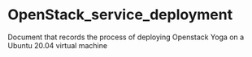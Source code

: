 # OpenStack_service_deployment
Document that records the process of deploying Openstack Yoga on a Ubuntu 20.04 virtual machine
